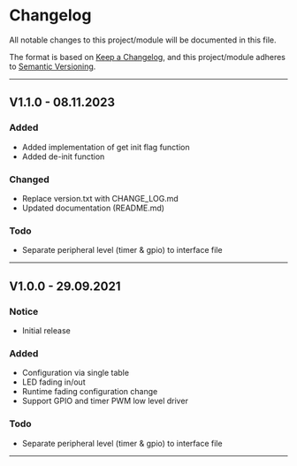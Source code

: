 # Changelog
All notable changes to this project/module will be documented in this file.

The format is based on [Keep a Changelog](https://keepachangelog.com/en/1.0.0/),
and this project/module adheres to [Semantic Versioning](https://semver.org/spec/v2.0.0.html).

---
## V1.1.0 - 08.11.2023

### Added
 - Added implementation of get init flag function
 - Added de-init function

### Changed
 - Replace version.txt with CHANGE_LOG.md
 - Updated documentation (README.md)

### Todo
 - Separate peripheral level (timer & gpio) to interface
   file

---
## V1.0.0 - 29.09.2021

### Notice
 - Initial release

### Added
 - Configuration via single table
 - LED fading in/out
 - Runtime fading configuration change
 - Support GPIO and timer PWM low level driver

### Todo
 - Separate peripheral level (timer & gpio) to interface
   file

---
